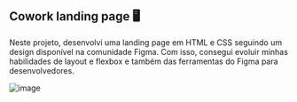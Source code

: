 ## Cowork landing page 🖥️
Neste projeto, desenvolvi uma landing page em HTML e CSS seguindo um design disponível na comunidade Figma. Com isso, consegui evoluir minhas habilidades de layout e flexbox e também das ferramentas do Figma para desenvolvedores.

![image](https://github.com/thalitavuolo/cowork-landing-page/assets/167643471/c1ab07c7-2ab5-4359-9055-ac103ffed424)
